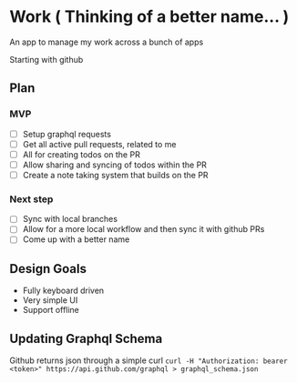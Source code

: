 # Work ( Thinking of a better name... )

An app to manage my work across a bunch of apps

Starting with github

## Plan

### MVP
- [ ] Setup graphql requests
- [ ] Get all active pull requests, related to me
- [ ] All for creating todos on the PR
- [ ] Allow sharing and syncing of todos within the PR
- [ ] Create a note taking system that builds on the PR

### Next step
- [ ] Sync with local branches
- [ ] Allow for a more local workflow and then sync it with github PRs
- [ ] Come up with a better name

## Design Goals
- Fully keyboard driven
- Very simple UI
- Support offline

## Updating Graphql Schema

Github returns json through a simple curl
`curl -H "Authorization: bearer <token>" https://api.github.com/graphql > graphql_schema.json`

